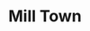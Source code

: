 ---
abv: 6.2%
alt:
availability: Keg
bitterness: 
description:
gravity: 
hops: 
img: beer.jpg
layout: beer
malt: 
modal-id: mill-town
title: Mill Town
on-tap: yup
sourness: 
style: Brown Ale
---